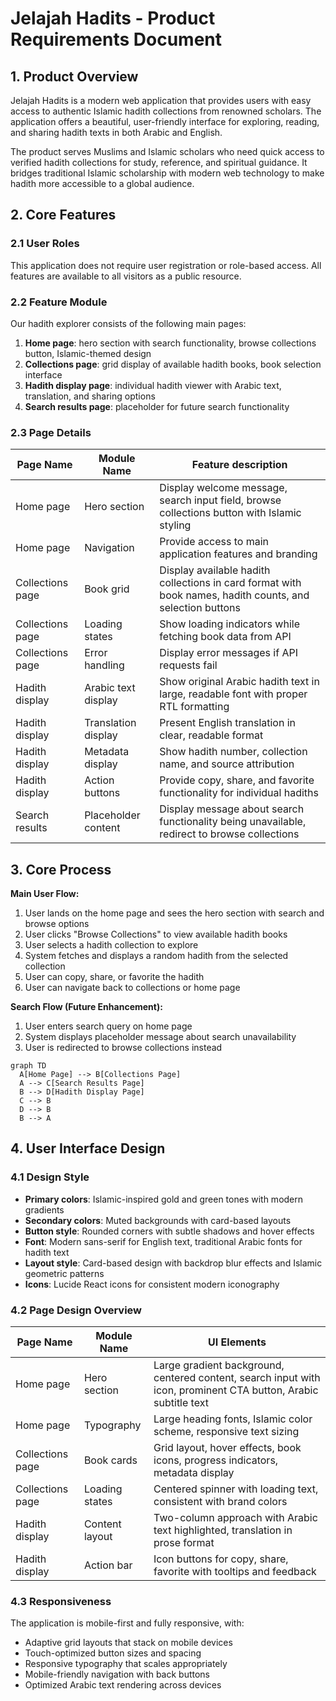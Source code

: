 # Jelajah Hadits - Product Requirements Document

## 1. Product Overview
Jelajah Hadits is a modern web application that provides users with easy access to authentic Islamic hadith collections from renowned scholars. The application offers a beautiful, user-friendly interface for exploring, reading, and sharing hadith texts in both Arabic and English.

The product serves Muslims and Islamic scholars who need quick access to verified hadith collections for study, reference, and spiritual guidance. It bridges traditional Islamic scholarship with modern web technology to make hadith more accessible to a global audience.

## 2. Core Features

### 2.1 User Roles
This application does not require user registration or role-based access. All features are available to all visitors as a public resource.

### 2.2 Feature Module
Our hadith explorer consists of the following main pages:
1. **Home page**: hero section with search functionality, browse collections button, Islamic-themed design
2. **Collections page**: grid display of available hadith books, book selection interface
3. **Hadith display page**: individual hadith viewer with Arabic text, translation, and sharing options
4. **Search results page**: placeholder for future search functionality

### 2.3 Page Details

| Page Name | Module Name | Feature description |
|-----------|-------------|---------------------|
| Home page | Hero section | Display welcome message, search input field, browse collections button with Islamic styling |
| Home page | Navigation | Provide access to main application features and branding |
| Collections page | Book grid | Display available hadith collections in card format with book names, hadith counts, and selection buttons |
| Collections page | Loading states | Show loading indicators while fetching book data from API |
| Collections page | Error handling | Display error messages if API requests fail |
| Hadith display | Arabic text display | Show original Arabic hadith text in large, readable font with proper RTL formatting |
| Hadith display | Translation display | Present English translation in clear, readable format |
| Hadith display | Metadata display | Show hadith number, collection name, and source attribution |
| Hadith display | Action buttons | Provide copy, share, and favorite functionality for individual hadiths |
| Search results | Placeholder content | Display message about search functionality being unavailable, redirect to browse collections |

## 3. Core Process

**Main User Flow:**
1. User lands on the home page and sees the hero section with search and browse options
2. User clicks "Browse Collections" to view available hadith books
3. User selects a hadith collection to explore
4. System fetches and displays a random hadith from the selected collection
5. User can copy, share, or favorite the hadith
6. User can navigate back to collections or home page

**Search Flow (Future Enhancement):**
1. User enters search query on home page
2. System displays placeholder message about search unavailability
3. User is redirected to browse collections instead

```mermaid
graph TD
  A[Home Page] --> B[Collections Page]
  A --> C[Search Results Page]
  B --> D[Hadith Display Page]
  C --> B
  D --> B
  B --> A
```

## 4. User Interface Design

### 4.1 Design Style
- **Primary colors**: Islamic-inspired gold and green tones with modern gradients
- **Secondary colors**: Muted backgrounds with card-based layouts
- **Button style**: Rounded corners with subtle shadows and hover effects
- **Font**: Modern sans-serif for English text, traditional Arabic fonts for hadith text
- **Layout style**: Card-based design with backdrop blur effects and Islamic geometric patterns
- **Icons**: Lucide React icons for consistent modern iconography

### 4.2 Page Design Overview

| Page Name | Module Name | UI Elements |
|-----------|-------------|-------------|
| Home page | Hero section | Large gradient background, centered content, search input with icon, prominent CTA button, Arabic subtitle text |
| Home page | Typography | Large heading fonts, Islamic color scheme, responsive text sizing |
| Collections page | Book cards | Grid layout, hover effects, book icons, progress indicators, metadata display |
| Collections page | Loading states | Centered spinner with loading text, consistent with brand colors |
| Hadith display | Content layout | Two-column approach with Arabic text highlighted, translation in prose format |
| Hadith display | Action bar | Icon buttons for copy, share, favorite with tooltips and feedback |

### 4.3 Responsiveness
The application is mobile-first and fully responsive, with:
- Adaptive grid layouts that stack on mobile devices
- Touch-optimized button sizes and spacing
- Responsive typography that scales appropriately
- Mobile-friendly navigation with back buttons
- Optimized Arabic text rendering across devices
